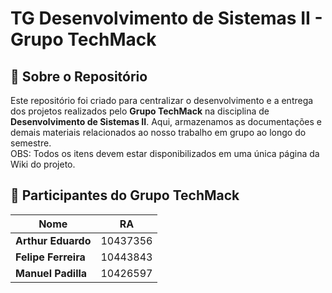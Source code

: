 # TG Desenvolvimento de Sistemas II - Grupo TechMack  

## 📌 Sobre o Repositório  

Este repositório foi criado para centralizar o desenvolvimento e a entrega dos projetos realizados pelo **Grupo TechMack** na disciplina de **Desenvolvimento de Sistemas II**. Aqui, armazenamos as documentações e demais materiais relacionados ao nosso trabalho em grupo ao longo do semestre. <br>
OBS: Todos os itens devem estar disponibilizados em uma única página da Wiki do projeto. 

## 👥 Participantes do Grupo TechMack  

| Nome                | RA        |  
|---------------------|----------|  
| **Arthur Eduardo**  | 10437356 |  
| **Felipe Ferreira** | 10443843 |    
| **Manuel Padilla**  | 10426597 |  

